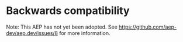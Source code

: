 # Backwards compatibility

Note: This AEP has not yet been adopted.  See https://github.com/aep-dev/aep.dev/issues/8 for more information.
